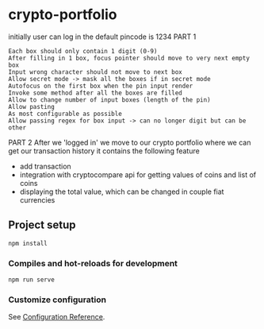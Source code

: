 # crypto-portfolio
initially user can log in the default pincode is 1234 
PART 1 

    Each box should only contain 1 digit (0-9)
    After filling in 1 box, focus pointer should move to very next empty box
    Input wrong character should not move to next box
    Allow secret mode -> mask all the boxes if in secret mode
    Autofocus on the first box when the pin input render
    Invoke some method after all the boxes are filled
    Allow to change number of input boxes (length of the pin)
    Allow pasting
    As most configurable as possible
    Allow passing regex for box input -> can no longer digit but can be other 

PART 2 
After we 'logged in' we move to our crypto portfolio where we can get our transaction history
 it contains the following feature
- add transaction
- integration with cryptocompare api for getting values of coins and list of coins
- displaying the total value, which can be changed in couple fiat currencies 

## Project setup
```
npm install
```

### Compiles and hot-reloads for development
```
npm run serve
```


### Customize configuration
See [Configuration Reference](https://cli.vuejs.org/config/).
